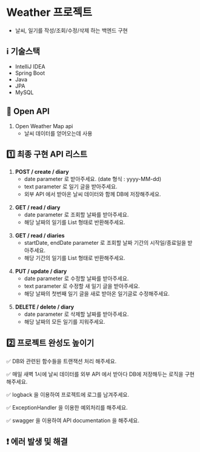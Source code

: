 # Weather 프로젝트
- 날씨, 일기를 작성/조회/수정/삭제 하는 백엔드 구현

## :information_source: 기술스택
- IntelliJ IDEA
- Spring Boot
- Java
- JPA
- MySQL

## 🔗 Open API 
1. Open Weather Map api
   - 날씨 데이터를 얻어오는데 사용

## :one: 최종 구현 API 리스트
1. **POST / create / diary**
   - date parameter 로 받아주세요. (date 형식 : yyyy-MM-dd)
   - text parameter 로 일기 글을 받아주세요.
   - 외부 API 에서 받아온 날씨 데이터와 함께 DB에 저장해주세요.
<br><br>
2. **GET / read / diary**
   - date parameter 로 조회할 날짜를 받아주세요.
   - 해당 날짜의 일기를 List 형태로 반환해주세요.
<br><br>
3. **GET / read / diaries**
   - startDate, endDate parameter 로 조회할 날짜 기간의 시작일/종료일을 받아주세요.
   - 해당 기간의 일기를 List 형태로 반환해주세요.
<br><br>
4. **PUT / update / diary**
   - date parameter 로 수정할 날짜를 받아주세요.
   - text parameter 로 수정할 새 일기 글을 받아주세요.
   - 해당 날짜의 첫번째 일기 글을 새로 받아온 일기글로 수정해주세요.
<br><br>
5. **DELETE / delete / diary**
   - date parameter 로 삭제할 날짜를 받아주세요.
   - 해당 날짜의 모든 일기를 지워주세요.

## :two: 프로젝트 완성도 높이기
✅ DB와 관련된 함수들을 트랜잭션 처리 해주세요.

✅ 매일 새벽 1시에 날씨 데이터를 외부 API 에서 받아다 DB에 저장해두는 로직을 구현해주세요.

✅ logback 을 이용하여 프로젝트에 로그를 남겨주세요.

✅ ExceptionHandler 을 이용한 예외처리를 해주세요.

✅ swagger 을 이용하여 API documentation 을 해주세요.

## :heavy_exclamation_mark: 에러 발생 및 해결